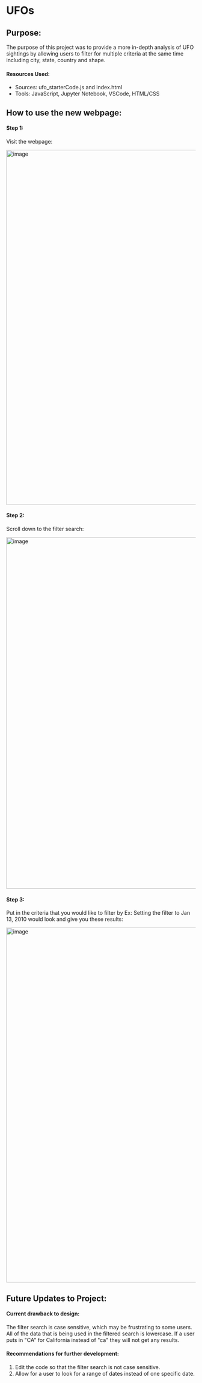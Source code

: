 # UFOs
## Purpose:
The purpose of this project was to provide a more in-depth analysis of UFO sightings by allowing users to filter for multiple criteria at the same time including city, state, country and shape.

#### Resources Used: 
- Sources: ufo_starterCode.js and index.html
- Tools: JavaScript, Jupyter Notebook, VSCode, HTML/CSS

## How to use the new webpage:
#### Step 1: 
Visit the webpage: 

<img width="941" alt="image" src="https://user-images.githubusercontent.com/105942622/184539788-f7e7fea6-4bad-45bd-a2bd-ca6097963e1c.png">

#### Step 2:
Scroll down to the filter search:

<img width="932" alt="image" src="https://user-images.githubusercontent.com/105942622/184539778-b822cb94-2bef-4038-b7fb-39cde10b755b.png">

#### Step 3:
Put in the criteria that you would like to filter by
Ex: Setting the filter to Jan 13, 2010 would look and give you these results:

<img width="941" alt="image" src="https://user-images.githubusercontent.com/105942622/184540163-32752ecb-ac62-46cb-85bc-2102b7943ecb.png">


## Future Updates to Project:
#### Current drawback to design:
The filter search is case sensitive, which may be frustrating to some users. All of the data that is being used in the filtered search is lowercase. If a user puts in "CA" for California instead of "ca" they will not get any results.

#### Recommendations for further development:
1. Edit the code so that the filter search is not case sensitive.
2. Allow for a user to look for a range of dates instead of one specific date.
